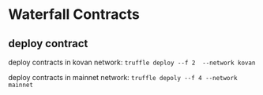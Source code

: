 # Waterfall Contracts


## deploy contract 

deploy contracts in kovan network: `truffle deploy --f 2  --network kovan`

deploy contracts in mainnet network: `truffle depoly --f 4 --network mainnet`

